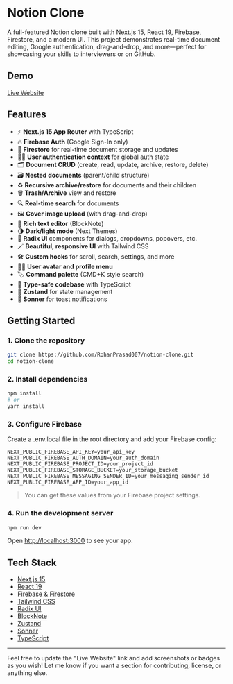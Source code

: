 # Notion Clone

A full-featured Notion clone built with Next.js 15, React 19, Firebase, Firestore, and a modern UI. This project demonstrates real-time document editing, Google authentication, drag-and-drop, and more—perfect for showcasing your skills to interviewers or on GitHub.

## Demo

[Live Website]()

## Features

- ⚡ **Next.js 15 App Router** with TypeScript
- 🔥 **Firebase Auth** (Google Sign-In only)
- 📝 **Firestore** for real-time document storage and updates
- 🧑‍💻 **User authentication context** for global auth state
- 🗂️ **Document CRUD** (create, read, update, archive, restore, delete)
- 🗃️ **Nested documents** (parent/child structure)
- ♻️ **Recursive archive/restore** for documents and their children
- 🗑️ **Trash/Archive** view and restore
- 🔍 **Real-time search** for documents
- 🖼️ **Cover image upload** (with drag-and-drop)
- 🧩 **Rich text editor** (BlockNote)
- 🌗 **Dark/light mode** (Next Themes)
- 🧩 **Radix UI** components for dialogs, dropdowns, popovers, etc.
- 🪄 **Beautiful, responsive UI** with Tailwind CSS
- 🛠️ **Custom hooks** for scroll, search, settings, and more
- 🧑‍🎨 **User avatar and profile menu**
- 🏷️ **Command palette** (CMD+K style search)
- 🧹 **Type-safe codebase** with TypeScript
- 🧪 **Zustand** for state management
- 🧰 **Sonner** for toast notifications

## Getting Started

### 1. Clone the repository

```bash
git clone https://github.com/RohanPrasad007/notion-clone.git
cd notion-clone
```

### 2. Install dependencies

```bash
npm install
# or
yarn install
```

### 3. Configure Firebase

Create a .env.local file in the root directory and add your Firebase config:

```
NEXT_PUBLIC_FIREBASE_API_KEY=your_api_key
NEXT_PUBLIC_FIREBASE_AUTH_DOMAIN=your_auth_domain
NEXT_PUBLIC_FIREBASE_PROJECT_ID=your_project_id
NEXT_PUBLIC_FIREBASE_STORAGE_BUCKET=your_storage_bucket
NEXT_PUBLIC_FIREBASE_MESSAGING_SENDER_ID=your_messaging_sender_id
NEXT_PUBLIC_FIREBASE_APP_ID=your_app_id
```

> You can get these values from your Firebase project settings.

### 4. Run the development server

```bash
npm run dev
```

Open [http://localhost:3000](http://localhost:3000) to see your app.

## Tech Stack

- [Next.js 15](https://nextjs.org/)
- [React 19](https://react.dev/)
- [Firebase & Firestore](https://firebase.google.com/)
- [Tailwind CSS](https://tailwindcss.com/)
- [Radix UI](https://www.radix-ui.com/)
- [BlockNote](https://blocknotejs.org/)
- [Zustand](https://zustand-demo.pmnd.rs/)
- [Sonner](https://sonner.emilkowal.ski/)
- [TypeScript](https://www.typescriptlang.org/)

---

Feel free to update the "Live Website" link and add screenshots or badges as you wish! Let me know if you want a section for contributing, license, or anything else.
